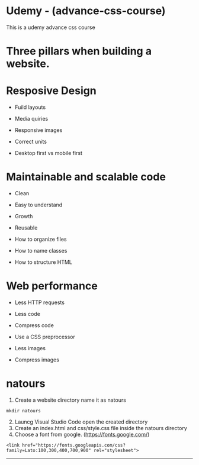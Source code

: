 # Udemy - (advance-css-course)
This is a udemy advance css course

# Three pillars when building a website.

# Resposive Design 

* Fuild layouts

* Media quiries

* Responsive images

* Correct units

* Desktop first vs mobile first

# Maintainable and scalable code
* Clean

* Easy to understand

* Growth

* Reusable

* How to organize files

* How to name classes

* How to structure HTML

# Web performance

* Less HTTP requests

* Less code

* Compress code

* Use a CSS preprocessor

* Less images

* Compress images

# natours
1. Create a website directory name it as natours
```
mkdir natours
```
2. Launcg Visual Studio Code open the created directory
3. Create an index.html and css/style.css file inside the natours directory
4. Choose a font from google. (https://fonts.google.com/)
```
<link href="https://fonts.googleapis.com/css?family=Lato:100,300,400,700,900" rel="stylesheet">
```

___


